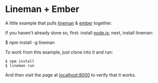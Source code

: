 # Lineman + Ember

A little example that pulls [lineman](https://github.com/testdouble/lineman) & [ember](http://emberjs.com) together.

If you haven't already done so, first: install [node.js](http://nodejs.org); next, install lineman:

$ npm install -g lineman

To work from this example, just clone into it and run:

```
$ npm install
$ lineman run
```

And then visit the page at [localhost:8000](http://localhost:8000) to verify that it works.

